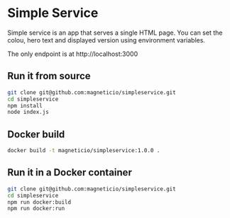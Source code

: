 # Simple Service

Simple service is an app that serves a single HTML page. You can set the colou, hero text and displayed version using
environment variables.

The only endpoint is at http://localhost:3000

## Run it from source

```bash
git clone git@github.com:magneticio/simpleservice.git
cd simpleservice
npm install
node index.js
```

## Docker build

```bash
docker build -t magneticio/simpleservice:1.0.0 .
```

## Run it in a Docker container

```bash
git clone git@github.com:magneticio/simpleservice.git
cd simpleservice
npm run docker:build
npm run docker:run
```
